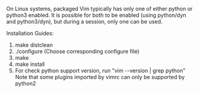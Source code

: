 On Linux systems, packaged Vim typically has only one of either python or python3 enabled.
It is possible for both to be enabled (using python/dyn and python3/dyn), but during a session, only one can be used.

Installation Guides:
1. make distclean
2. ./configure (Choose corresponding configure file)
3. make
4. make install
5. For check python support version, run "vim --version | grep python"
   Note that some plugins imported by vimrc can only be supported by python2
